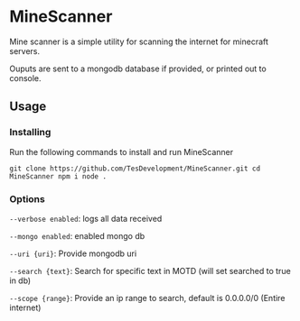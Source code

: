 # MineScanner

Mine scanner is a simple utility for scanning the internet for minecraft servers.

Ouputs are sent to a mongodb database if provided, or printed out to console.

## Usage

### Installing

Run the following commands to install and run MineScanner

`git clone https://github.com/TesDevelopment/MineScanner.git
cd MineScanner
npm i
node .`


### Options

`--verbose enabled`: logs all data received

`--mongo enabled`: enabled mongo db

`--uri {uri}`: Provide mongodb uri

`--search {text}`: Search for specific text in MOTD (will set searched to true in db)

`--scope {range}`: Provide an ip range to search, default is 0.0.0.0/0 (Entire internet)
